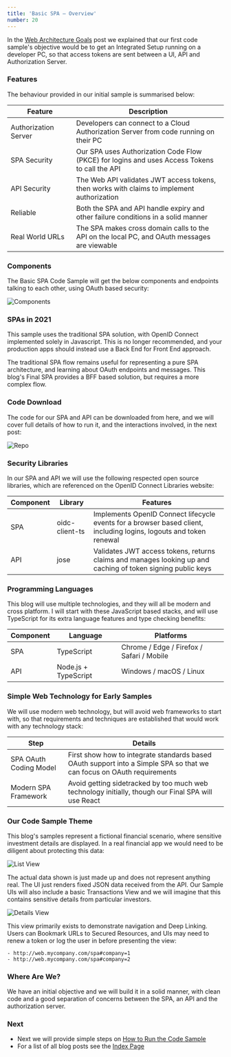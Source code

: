 ```yaml
---
title: 'Basic SPA – Overview'
number: 20
---
```


In the [Web Architecture Goals](/posts/web-architecture-goals) post we explained that our first code sample's objective would be to get an Integrated Setup running on a developer PC, so that access tokens are sent between a UI, API and Authorization Server.

### Features

The behaviour provided in our initial sample is summarised below:

| Feature | Description |
| ------- | ----------- |
| Authorization Server | Developers can connect to a Cloud Authorization Server from code running on their PC |
| SPA Security | Our SPA uses Authorization Code Flow (PKCE) for logins and uses Access Tokens to call the API |
| API Security | The Web API validates JWT access tokens, then works with claims to implement authorization |
| Reliable | Both the SPA and API handle expiry and other failure conditions in a solid manner |
| Real World URLs | The SPA makes cross domain calls to the API on the local PC, and OAuth messages are viewable |

### Components

The Basic SPA Code Sample will get the below components and endpoints talking to each other, using OAuth based security:

![Components](/images/20/components.jpg)

### SPAs in 2021

This sample uses the traditional SPA solution, with OpenID Connect implemented solely in Javascript. This is no longer recommended, and your production apps should instead use a Back End for Front End approach.

The traditional SPA flow remains useful for representing a pure SPA architecture, and learning about OAuth endpoints and messages. This blog's Final SPA provides a BFF based solution, but requires a more complex flow.

### Code Download

The code for our SPA and API can be downloaded from here, and we will cover full details of how to run it, and the interactions involved, in the next post:

![Repo](/images/20/repo.jpg)

### Security Libraries

In our SPA and API we will use the following respected open source libraries, which are referenced on the OpenID Connect Libraries website:

| Component | Library | Features |
| --------- | ------- | -------- |
| SPA | oidc-client-ts | Implements OpenID Connect lifecycle events for a browser based client, including logins, logouts and token renewal |
| API | jose | Validates JWT access tokens, returns claims and manages looking up and caching of token signing public keys |

### Programming Languages

This blog will use multiple technologies, and they will all be modern and cross platform. I will start with these JavaScript based stacks, and will use TypeScript for its extra language features and type checking benefits:

| Component | Language | Platforms |
| --------- | -------- | --------- |
| SPA | TypeScript | Chrome / Edge / Firefox / Safari / Mobile |
| API | Node.js + TypeScript | Windows / macOS / Linux |

### Simple Web Technology for Early Samples

We will use modern web technology, but will avoid web frameworks to start with, so that requirements and techniques are established that would work with any technology stack:

| Step | Details |
| ---- | ------- |
| SPA OAuth Coding Model | First show how to integrate standards based OAuth support into a Simple SPA so that we can focus on OAuth requirements |
| Modern SPA Framework | Avoid getting sidetracked by too much web technology initially, though our Final SPA will use React |

### Our Code Sample Theme

This blog's samples represent a fictional financial scenario, where sensitive investment details are displayed. In a real financial app we would need to be diligent about protecting this data:

![List View](/images/20/list-view.jpg)

The actual data shown is just made up and does not represent anything real. The UI just renders fixed JSON data received from the API. Our Sample UIs will also include a basic Transactions View and we will imagine that this contains sensitive details from particular investors.

![Details View](/images/20/details-view.jpg)

This view primarily exists to demonstrate navigation and Deep Linking. Users can Bookmark URLs to Secured Resources, and UIs may need to renew a token or log the user in before presenting the view:

```text title="whatevar"
- http://web.mycompany.com/spa#company=1
- http://web.mycompany.com/spa#company=2
```

### Where Are We?

We have an initial objective and we will build it in a solid manner, with clean code and a good separation of concerns between the SPA, an API and the authorization server.

### Next

- Next we will provide simple steps on [How to Run the Code Sample](/posts/basicspa-execution)
- For a list of all blog posts see the [Index Page](/posts/index)
